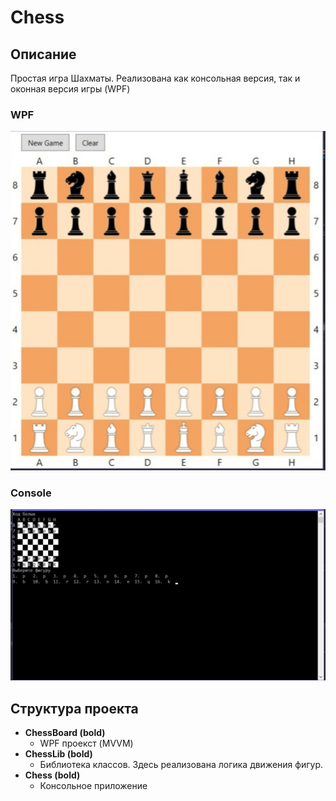 # Chess
## Описание
Простая игра Шахматы. Реализована как консольная версия, так и оконная версия игры (WPF)
### WPF
![alt text](images/wcmd67vQBDo.jpg)
### Console
![alt text](images/11oHN91EaFc.jpg)
## Структура проекта
- **ChessBoard (bold)**
    - WPF проекст (MVVM)
- **ChessLib (bold)**
    - Библиотека классов. Здесь реализована логика движения фигур.
- **Chess (bold)**
    - Консольное приложение
